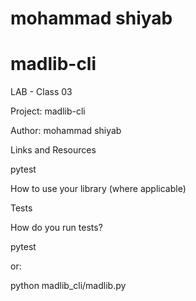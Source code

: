 # mohammad shiyab

# madlib-cli 

LAB - Class 03

Project: madlib-cli

Author: mohammad shiyab

Links and Resources


pytest

How to use your library (where applicable)

Tests

How do you run tests?

pytest

or:

python madlib_cli/madlib.py

